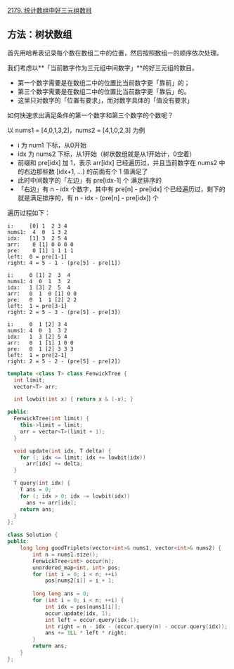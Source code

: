 [2179. 统计数组中好三元组数目](https://leetcode-cn.com/problems/count-good-triplets-in-an-array/)

## 方法：树状数组

首先用哈希表记录每个数在数组二中的位置，然后按照数组一的顺序依次处理。

我们考虑以**「当前数字作为三元组中间数字」**的好三元组的数目。

- 第一个数字需要是在数组二中的位置比当前数字更「靠前」的；
- 第三个数字需要是在数组二中的位置比当前数字更「靠后」的。
- 这里只对数字的「位置有要求」，而对数字具体的「值没有要求」

如何快速求出满足条件的第一个数字和第三个数字的个数呢？

以 nums1 = [4,0,1,3,2]，nums2 = [4,1,0,2,3] 为例

- i 为 num1 下标，从0开始
- idx 为 nums2 下标，从1开始（树状数组就是从1开始计，0空着）
- 前缀和 pre[idx] 加 1，表示 arr[idx] 已经遍历过，并且当前数字在 nums2 中的右边那些数 [idx+1, ...) 的前面有个 1 值满足了
- 此时中间数字的「左边」有 pre[idx-1] 个 满足排序的
- 「右边」有 n - idx 个数字，其中有 pre[n] - pre[idx] 个已经遍历过，剩下的就是满足排序的，有 n - idx - (pre[n] - pre[idx]) 个

遍历过程如下：

```
i:     [0] 1  2 3 4
nums1:  4  0  1 3 2
idx:   [1] 3  2 5 4
arr:    0 [1] 0 0 0 0 
pre:    0 [1] 1 1 1 1
left:  0 = pre[1-1]
right: 4 = 5 - 1 - (pre[5] - pre[1])
```

```
i:     0 [1] 2  3  4
nums1: 4  0  1  3  2
idx:   1 [3] 2  5  4
arr:   0  1  0 [1] 0 0 
pre:   0  1  1 [2] 2 2
left:  1 = pre[3-1]
right: 2 = 5 - 3 - (pre[5] - pre[3])
```

```
i:     0  1 [2] 3 4
nums1: 4  0  1  3 2
idx:   1  3 [2] 5 4
arr:   0  1 [1] 1 0 0 
pre:   0  1 [2] 3 3 3
left:  1 = pre[2-1]
right: 2 = 5 - 2 - (pre[5] - pre[2])
```



```c++
template <class T> class FenwickTree {
  int limit;
  vector<T> arr;

  int lowbit(int x) { return x & (-x); }

public:
  FenwickTree(int limit) {
    this->limit = limit;
    arr = vector<T>(limit + 1);
  }

  void update(int idx, T delta) {
    for (; idx <= limit; idx += lowbit(idx))
      arr[idx] += delta;
  }

  T query(int idx) {
    T ans = 0;
    for (; idx > 0; idx -= lowbit(idx))
      ans += arr[idx];
    return ans;
  }
};

class Solution {
public:
    long long goodTriplets(vector<int>& nums1, vector<int>& nums2) {
        int n = nums1.size();
        FenwickTree<int> occur(n);
        unordered_map<int, int> pos;
        for (int i = 0; i < n; ++i)
            pos[nums2[i]] = i + 1;
        
        long long ans = 0;
        for (int i = 0; i < n; ++i) {
            int idx = pos[nums1[i]];
            occur.update(idx, 1);
            int left = occur.query(idx-1);
            int right = n - idx - (occur.query(n) - occur.query(idx));
            ans += 1LL * left * right;
        }
        return ans;
    }
};
```

